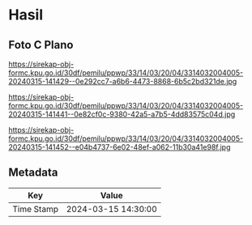 # Hasil

## Foto C Plano

https://sirekap-obj-formc.kpu.go.id/30df/pemilu/ppwp/33/14/03/20/04/3314032004005-20240315-141429--0e292cc7-a6b6-4473-8868-6b5c2bd321de.jpg

https://sirekap-obj-formc.kpu.go.id/30df/pemilu/ppwp/33/14/03/20/04/3314032004005-20240315-141441--0e82cf0c-9380-42a5-a7b5-4dd83575c04d.jpg

https://sirekap-obj-formc.kpu.go.id/30df/pemilu/ppwp/33/14/03/20/04/3314032004005-20240315-141452--e04b4737-6e02-48ef-a062-11b30a41e98f.jpg


## Metadata

| Key        | Value               |
| ---------- | ------------------- |
| Time Stamp | 2024-03-15 14:30:00 |



